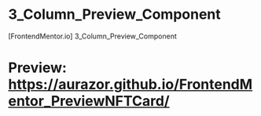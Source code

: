 # 3_Column_Preview_Component
[FrontendMentor.io] 3_Column_Preview_Component
# Preview: https://aurazor.github.io/FrontendMentor_PreviewNFTCard/

